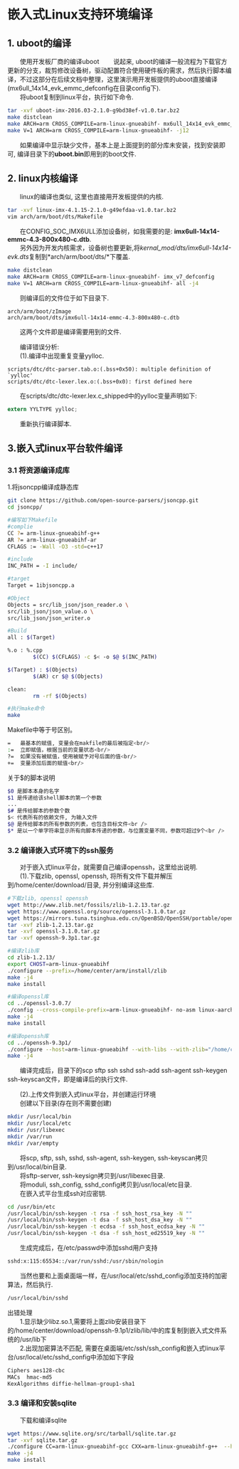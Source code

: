 # 嵌入式Linux支持环境编译

## 1. uboot的编译
&emsp;&emsp;使用开发板厂商的编译uboot
&emsp;&emsp;说起来, uboot的编译一般流程为下载官方更新的分支，裁剪修改设备树，驱动配置符合使用硬件板的需求，然后执行脚本编译，不过这部分在后续文档中整理，这里演示用开发板提供的uboot直接编译(mx6ull_14x14_evk_emmc_defconfig在目录config下).<br />
&emsp;&emsp;将uboot复制到linux平台，执行如下命令.<br />

```bash
tar -xvf uboot-imx-2016.03-2.1.0-g9bd38ef-v1.0.tar.bz2
make distclean
make ARCH=arm CROSS_COMPILE=arm-linux-gnueabihf- mx6ull_14x14_evk_emmc_defconfig
make V=1 ARCH=arm CROSS_COMPILE=arm-linux-gnueabihf- -j12
```

&emsp;&emsp;如果编译中显示缺少文件，基本上是上面提到的部分库未安装，找到安装即可, 编译目录下的**uboot.bin**即用到的boot文件.<br />

## 2. linux内核编译

&emsp;&emsp;linux的编译也类似, 这里也直接用开发板提供的内核.<br />

```bash
tar -xvf linux-imx-4.1.15-2.1.0-g49efdaa-v1.0.tar.bz2
vim arch/arm/boot/dts/Makefile
```

&emsp;&emsp;在CONFIG_SOC_IMX6ULL添加设备树，如我需要的是:
**imx6ull-14x14-emmc-4.3-800x480-c.dtb**.<br />
&emsp;&emsp;另外因为开发内核需求，设备树也要更新,将*kernal_mod/dts/imx6ull-14x14-evk.dts*复制到*arch/arm/boot/dts/*下覆盖.<br />

```bash
make distclean
make ARCH=arm CROSS_COMPILE=arm-linux-gnueabihf- imx_v7_defconfig
make V=1 ARCH=arm CROSS_COMPILE=arm-linux-gnueabihf- all -j4
```

&emsp;&emsp;则编译后的文件位于如下目录下.<br />
```
arch/arm/boot/zImage  
arch/arm/boot/dts/imx6ull-14x14-emmc-4.3-800x480-c.dtb  
```
&emsp;&emsp;这两个文件即是编译需要用到的文件.<br />

&emsp;&emsp;编译错误分析:<br />
&emsp;&emsp;(1).编译中出现重复变量yylloc.<br />
```
scripts/dtc/dtc-parser.tab.o:(.bss+0x50): multiple definition of `yylloc'  
scripts/dtc/dtc-lexer.lex.o:(.bss+0x0): first defined here
```
&emsp;&emsp;在scripts/dtc/dtc-lexer.lex.c_shipped中的yylloc变量声明如下:<br />

```c
extern YYLTYPE yylloc;
```
&emsp;&emsp;重新执行编译脚本.<br />

## 3.嵌入式linux平台软件编译

### 3.1 将资源编译成库
1.将jsoncpp编译成静态库
```bash
git clone https://github.com/open-source-parsers/jsoncpp.git
cd jsoncpp/

#编写如下Makefile
#complie
CC ?= arm-linux-gnueabihf-g++
AR ?= arm-linux-gnueabihf-ar
CFLAGS := -Wall -O3 -std=c++17

#include
INC_PATH = -I include/

#target
Target = 1ibjsoncpp.a

#Object
Objects = src/lib_json/json_reader.o \
src/lib_json/json_value.o \
src/lib_json/json_writer.o

#Build
all : $(Target)

%.o : %.cpp
        $(CC) $(CFLAGS) -c $< -o $@ $(INC_PATH)

$(Target) : $(Objects)
        $(AR) cr $@ $(Objects)

clean:
        rm -rf $(Objects)

#执行make命令
make
```
Makefile中等于号区别。<br/>
```bash
=   最基本的赋值, 变量会在makfile的最后被指定<br/>
:=  立即赋值，根据当前的变量状态<br/>
?=  如果没有被赋值，使用被赋予对号后面的值<br/>
+=  变量添加后面的赋值<br/>
```

关于$的脚本说明<br/>
```bash
$0 是脚本本身的名字
$1 是传递给该shell脚本的第一个参数
...
$# 是传给脚本的参数个数
$< 代表所有的依赖文件, 为输入文件
$@ 是传给脚本的所有参数的列表，也包含目标文件<br />
$* 是以一个单字符串显示所有向脚本传递的参数，与位置变量不同，参数可超过9个<br />
```

### 3.2 编译嵌入式环境下的ssh服务
&emsp;&emsp;对于嵌入式linux平台，就需要自己编译openssh，这里给出说明.<br />
&emsp;&emsp;(1).下载zlib, openssl, openssh, 将所有文件下载并解压到/home/center/download/目录, 并分别编译这些库.<br />

```bash
#下载zlib, openssl openssh
wget http://www.zlib.net/fossils/zlib-1.2.13.tar.gz
wget https://www.openssl.org/source/openssl-3.1.0.tar.gz
wget https://mirrors.tuna.tsinghua.edu.cn/OpenBSD/OpenSSH/portable/openssh-9.3p1.tar.gz
tar -xvf zlib-1.2.13.tar.gz
tar -xvf openssl-3.1.0.tar.gz
tar -xvf openssh-9.3p1.tar.gz

#编译zlib库
cd zlib-1.2.13/
export CHOST=arm-linux-gnueabihf
./configure --prefix=/home/center/arm/install/zlib
make -j4
make install

#编译openssl库
cd ../openssl-3.0.7/
./config --cross-compile-prefix=arm-linux-gnueabihf- no-asm linux-aarch64 --prefix=/home/center/arm/install/openssl
make -j4
make install

#编译openssh库
cd ../openssh-9.3p1/
./configure --host=arm-linux-gnueabihf --with-libs --with-zlib="/home/center/arm/install/zlib" --with-ssl-dir="/home/center/arm/install/openssl" --disable-etc-default-login 
make -j4
```
&emsp;&emsp;编译完成后，目录下的scp sftp ssh sshd ssh-add ssh-agent ssh-keygen ssh-keyscan文件，即是编译后的执行文件.<br />

&emsp;&emsp;(2).上传文件到嵌入式linux平台，并创建运行环境<br />
&emsp;&emsp;创建以下目录(存在则不需要创建)<br />

```bash
mkdir /usr/local/bin
mkdir /usr/local/etc
mkdir /usr/libexec
mkdir /var/run
mkdir /var/empty
```

&emsp;&emsp;将scp, sftp, ssh, sshd, ssh-agent, ssh-keygen, ssh-keyscan拷贝到/usr/local/bin目录.<br />
&emsp;&emsp;将sftp-server, ssh-keysign拷贝到/usr/libexec目录.<br />
&emsp;&emsp;将moduli, ssh_config, sshd_config拷贝到/usr/local/etc目录.<br />
&emsp;&emsp;在嵌入式平台生成ssh对应密钥.<br />

```bash
cd /usr/bin/etc
/usr/local/bin/ssh-keygen -t rsa -f ssh_host_rsa_key -N ""
/usr/local/bin/ssh-keygen -t dsa -f ssh_host_dsa_key -N ""
/usr/local/bin/ssh-keygen -t ecdsa -f ssh_host_ecdsa_key -N ""
/usr/local/bin/ssh-keygen -t dsa -f ssh_host_ed25519_key -N ""
```

&emsp;&emsp;生成完成后，在/etc/passwd中添加sshd用户支持<br />

```bash
sshd:x:115:65534::/var/run/sshd:/usr/sbin/nologin
```

&emsp;&emsp;当然也要和上面桌面端一样，在/usr/local/etc/sshd_config添加支持的加密算法，然后执行.<br />

```bash
/usr/local/bin/sshd
```

出错处理<br />
&emsp;&emsp;1.显示缺少libz.so.1,需要将上面zlib安装目录下的/home/center/download/openssh-9.1p1/zlib/lib/中的库复制到嵌入式文件系统的/usr/lib下  
&emsp;&emsp;2.出现加密算法不匹配, 需要在桌面端/etc/ssh/ssh_config和嵌入式linux平台/usr/local/etc/sshd_config中添加如下字段  

```bash
Ciphers aes128-cbc
MACs  hmac-md5
KexAlgorithms diffie-hellman-group1-sha1
```

### 3.3 编译和安装sqlite
&emsp;&emsp;下载和编译sqlite
```bash
wget https://www.sqlite.org/src/tarball/sqlite.tar.gz
tar -xvf sqlite.tar.gz
./configure CC=arm-linux-gnueabihf-gcc CXX=arm-linux-gnueabihf-g++  --host=arm-linux --prefix=/home/center/arm/install/sqlite
make -j4
make install
```

